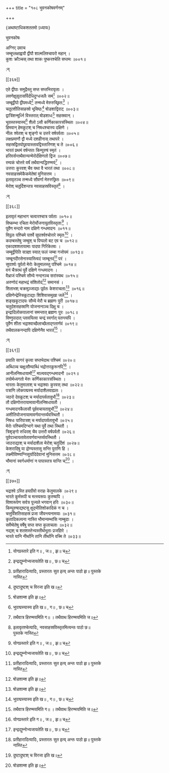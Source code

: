 +++
title = "१०८ भुवनकोषवर्णनम्"

+++

\{अथाष्टाधिकशततमो ऽध्यायः\}

भुवनकोषः  
    
अग्निर् उवाच  
जम्बूप्लक्षाह्वयौ द्वीपौ शाल्मलिश्चापरो महान्   ।  
कुशः क्रौञ्चस् तथा शाकः पुष्करश्चेति सप्तमः   ॥००१॥  
    
:न्  
    
[^१]: योगप्रस्तारे इति ग॥ , ज॥ , झ॥ च  
    
[^२]: इन्द्रद्युम्नोभ्यजायतेति ख॥ , छ॥ च  
    
[^३]: प्रतीहारादित्यादिः, प्रस्तारतः सुत इत्य् अन्तः पाठो झ॥ पुस्तके  
नास्ति  
    
[^४]: दुष्टादुष्टश् च विरजा इति ख॥  

[[३६७]]
    
एते द्वीपाः समुद्रैस्तु सप्त सप्तभिरावृताः ।  
लवणेक्षुसुरासर्पिर्दधिदुग्धजलैः समं[^१] ॥००२॥  
जम्बूद्वीपो द्वीपमध्ये[^२] तन्मध्ये मेरुरुच्छ्रितः[^३]   ।  
चतुरशीतिसाहस्रो भूयिष्ठः[^४] षोडशाद्विराट्   ॥००३॥  
द्वात्रिंशन्मूर्ध्नि विस्तरात् षोडशाधः[^५] सहस्रवान्   ।  
भूयस्तस्यास्य[^६] शैलो ऽसौ कर्णिकाकारसंस्थितः   ॥००४॥  
हिमवान् हेमकूटश् च निषधश्चास्य दक्षिणे   ।  
नीलः श्वेतश् च शृङ्गो च उत्तरे वर्षपर्वताः   ॥००५॥  
लक्षप्रमाणौ द्वौ मध्ये दशहीनास् तथापरे ।  
सहस्रद्वितयोछ्रायास्तावद्विस्तारिणश् च ते ॥००६॥  
भारतं प्रथमं वर्षन्ततः किम्पुरुषं स्मृतं   ।  
हरिवर्सन्तथैवान्यन्मेरोर्दक्षिणतो द्विज ॥००७॥  
रम्यकं चोत्तरे वर्षं तथैवान्यद्धिरण्मयं[^७]   ।  
उत्तराः कुरवश् चैव यथा वै भारतं तथा ॥००८॥  
नवसाहस्रमेकैकमेतेषां मुनिसत्तम ।  
इलावृतञ्च तन्मध्ये सौवर्णा मेरुरुछ्रितः ॥००९॥  
मेरोश् चतुर्दिशन्तत्र नवसाहस्रविस्तृतं[^८] ।  
    
:न्  
    
[^१]: दधिदुग्धजलान्तका इति ख॥ , छ॥ च  
    
[^२]: जम्बूद्वीपस्तस्य मध्ये इति ज॥  
    
[^३]: मेरुरुत्थित इति झ॥  
    
[^४]: भूमिष्ठ इति घ॥ , ज॥ च । भुविस्थ इति ङ॥  
    
[^५]: षोडशाम्श इति झ॥  
    
[^६]: भूपाद्मस्यास्य इति ख॥ , ग॥ , छ॥ च  
    
[^७]: तथैवात्र हिरण्मयमिति ग॥ । तथैवाथ हिरण्मयमिति ज॥  
    
[^८]: इलावृतश्चेत्यादिः, नवसाहस्रविस्तृतमित्यन्तः पाठो छ॥  
पुस्तके नास्ति  

[[३६८]]
    
इलावृतं महाभाग चत्वारश्चात्र पर्वताः ॥०१०॥  
विष्कम्भा रचिता मेरोर्योजनायुतविस्तृताः[^१] ।  
पूर्वेण मन्दरो नाम दक्षिणे गन्धमादनः   ॥०११॥  
विपुलः पश्चिमे पार्श्वे सुपार्श्वश्चोत्तरे स्मृतः[^२]   ।  
कदम्बस्तेषु जम्बुश् च पिप्पलो बट एव च ॥०१२॥  
एकादशशतायामाः पादपा गिरिकेतवः ।  
जम्बूद्वीपेति सञ्ज्ञा स्यात् फलं जम्बा गजोपमं   ॥०१३॥  
जम्बूनदीरसेनास्यास्त्विदं जाम्बूनदं[^३] परं   ।  
सुपार्श्वः पूर्वतो मेरोः केतुमालस्तु पश्चिमे ॥०१४॥  
वनं चैत्ररथं पूर्वे दक्षिणे गन्धमादनः   ।  
वैभ्राजं पश्चिमे सौम्ये नन्दनञ्च सरांस्यथ ॥०१५॥  
अरुणोदं महाभद्रं संशितोदं[^५] समानसं   ।  
शिताभश् चक्रमुञ्जाद्याः पूर्वतः केशराचलाः[^५]   ॥०१६॥  
दक्षिणेन्द्रेस्त्रिकूटाद्याः शिशिवासमुखा जले[^६]   ।  
शङ्खकूटादयः सौम्ये मेरौ च ब्रह्मणः पुरी   ॥०१७॥  
चतुर्दशसहस्राणि योजनानाञ्च दिक्षु च ।  
इन्द्रादिलोकपालानां समन्तात् ब्रह्मणः पुरः   ॥०१८॥  
विष्णुपादात् प्लावयित्वा चन्द्रं स्वर्गात् पतन्त्यपि ।  
पूर्वेण शीता भद्राश्वाच्छैलाच्छैलाद्गतार्णवं   ॥०१९॥  
तथैवालकनन्दापि दक्षिणेनैव भारतं[^७] ।  
    
:न्  
    
[^१]: योजनायुतमुच्छ्रिता इति घ॥  
    
[^२]: सुपार्श्वश्चोत्तरे स्थित इति घ॥  
    
[^३]: रसनास्माद्धेमजाम्बुनदमिति ख॥ , ग॥ , घ॥ , ङ॥ , छ॥ च  
    
[^४]: असितोदमिति ज॥  
    
[^५]: पूर्वतः शिशिराचला इति ख॥ , ग॥ , घ॥ , ज॥ च  
    
[^६]: शशिवाममुखा जले इति ख॥ , घ॥ , ङ॥ , छ॥ च  
    
[^७]: दक्षिणेन च भारतमिति ख॥ । दक्षिणेनैति भारतमिति ग॥  

[[३६९]]
    
प्रयाति सागरं कृत्वा सप्तभेदाथ पश्चिमं ॥०२०॥  
अब्धिञ्च चक्षुःसौम्याब्धिं भद्रोत्तरकुरूनपि[^१]   ।  
आनीलनिषधायामौ[^२] माल्यवद्गन्धमादनौ ॥०२१॥  
तयोर्मध्यगतो मेरुः कर्णिकाकारसंस्थितः ।  
भारताः केतुमालाश् च भद्राश्वाः कुरवस् तथा   ॥०२२॥  
पत्राणि लोकपद्मस्य मर्यादाशैलवाह्यतः ।  
जठरो देवकूटश् च मर्यादापर्वतावुभौ[^३] ॥०२३॥  
तौ दक्षिणोत्तरायामावानीलनिषधायतौ ।  
गन्धमादनकैलासौ पूर्ववचायतावुभौ[^४] ॥०२४॥  
अशीतियोजनायामावर्णवान्तर्व्यवस्थितौ ।  
निषधः पारिपात्रश् च मर्यादापर्वतावुभौ ॥०२५॥  
मेरोः पश्चिमदिग्भागे यथा पूर्वे तथा स्थितौ ।  
त्रिशृङ्गो रुधिरश् चैव उत्तरौ वर्षपर्वतौ ॥०२६॥  
पूर्वपञ्चायतावेतावर्णवान्तर्व्यवस्थितौ ।  
जाठराद्याश् च मर्यादाशैला मेरोश् चतुर्दिशं   ॥०२७॥  
केशरादिषु या द्रोण्यस्तासु सन्ति पुराणि हि ।  
लक्ष्मीविष्ण्वग्निसूर्यादिदेवानां मुनिसत्तम   ॥०२८॥  
भौमानां स्वर्गधर्माणां न पापास्तत्र यान्ति च[^५]   ।  
    
:न्  
    
[^१]: भद्रोद्भवकुरूनपि इति ख॥  
    
[^२]: अलीननिषधायामा इति ख॥ , छ॥ च  
    
[^३]: रम्यकमित्यादिः, मर्यादापर्वतावुभावित्यन्न्तः पाठो झ॥  
पुस्तके नास्ति  
    
[^४]: पूर्वपश्चायतावुभौ इति घ॥ , ङ॥ , ज॥ च  
    
[^५]: भुमाः स्वर्गा धर्मिणान्ते न पापास्तत्र यान्ति च इति छ॥ , ङ॥ च ।  
मौमानां स्वर्गधर्माणां तनया ह्य् अत्र यान्ति चेति ग॥ , घ॥ च ।  
भोगिनां स्वर्गधर्माणां तनयास्तत्र यान्ति चेति ज॥  

[[३७०]]
    
भद्राश्वे ऽस्ति हयग्रीवो वराहः केतुमालके ॥०२९॥  
भारते कूर्मरूपी च मत्स्यरूपः कुरुष्वपि ।  
विश्वरूपेण सर्वत्र पूज्यते भगवान् हरिः ॥०३०॥  
किम्पुरुषाद्यष्टसु क्षुद्भीतिशोकादिकं न च   ।  
चत्तुर्विंशतिसाहस्रं प्रजा जीवन्त्यनामयाः ॥०३१॥  
कृतादिकल्पना नास्ति भौमान्यम्भांसि नाम्बुदाः   ।  
सर्वेष्वेतेषु वर्षेषु सप्त सप्त कुलाचलाः ॥०३२॥  
नद्यश् च शतशस्तेभ्यस्तीर्थभूताः प्रजज्ञिरे ।  
भारते यानि नीर्थानि तानि तीर्थानि वच्मि ते ॥०३३॥  
    
